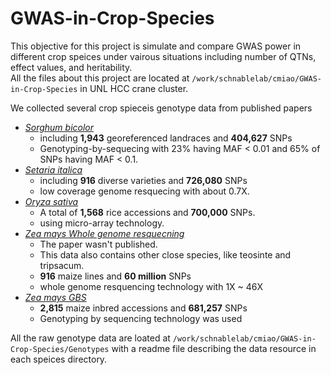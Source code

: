 # GWAS-in-Crop-Species

This objective for this project is simulate and compare GWAS power in different crop speices under vairous situations including number of QTNs, effect values, and heritability.  
All the files about this project are located at `/work/schnablelab/cmiao/GWAS-in-Crop-Species` in UNL HCC crane cluster.

We collected several crop spieceis genotype data from published papers
- *[Sorghum bicolor](http://advances.sciencemag.org/content/1/6/e1400218.short)*
  - including **1,943** georeferenced landraces and **404,627** SNPs
  - Genotyping-by-sequecing with 23% having MAF < 0.01 and 65% of SNPs having MAF < 0.1.
- *[Setaria italica](http://www.nature.com/ng/journal/v45/n8/abs/ng.2673.html)*
  - including **916** diverse varieties and **726,080** SNPs
  - low coverage genome resquecing with about 0.7X.
- *[Oryza sativa](https://www.nature.com/articles/ncomms10532)*
  - A total of **1,568** rice accessions and **700,000** SNPs.
  - using micro-array technology.
- *[Zea mays Whole genome resquecning](http://biorxiv.org/content/biorxiv/early/2015/09/16/026963.full.pdf)*
  - The paper wasn't published.
  - This data also contains other close species, like teosinte and tripsacum.
  - **916** maize lines and **60 million** SNPs
  - whole genome resquencing technology with 1X ~ 46X
- *[Zea mays GBS](https://genomebiology.biomedcentral.com/articles/10.1186/gb-2013-14-6-r55)*
  - **2,815** maize inbred accessions and **681,257** SNPs
  - Genotyping by sequencing technology was used

All the raw genotype data are loated at `/work/schnablelab/cmiao/GWAS-in-Crop-Species/Genotypes` with a readme file describing the data resource in each speices directory.
